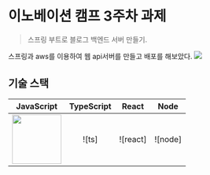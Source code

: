 # 이노베이션 캠프 3주차 과제
> 스프링 부트로 블로그 백엔드 서버 만들기.

스프링과 aws를 이용하여 웹 api서버를 만들고 배포를 해보았다.
<img src="https://images.velog.io/images/hanblueblue/post/c5ac9eb1-2004-4d5d-9688-9abc31da5438/OG-Spring.png">

## 기술 스택
| JavaScript | TypeScript |  React   |  Node   |
| :--------: | :--------: | :------: | :-----: |
|<img src="https://images.velog.io/images/ayoung0073/post/2db5c70c-d494-4cca-ad58-7b4eaabc3c9a/springboot.jpeg" witdh="100" height="100">|   ![ts]    | ![react] | ![node] |

